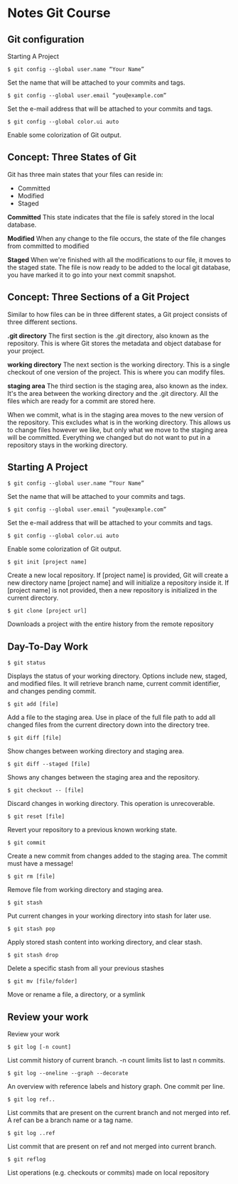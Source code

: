 # Notes Git Course

## Git configuration
Starting A Project

`$ git config --global user.name “Your Name” `

Set the name that will be attached to your commits and tags.

`$ git config --global user.email “you@example.com”`

Set the e-mail address that will be attached to your commits and tags.

`$ git config --global color.ui auto`

Enable some colorization of Git output.


## Concept: Three States of Git

Git has three main states that your files can reside in:

- Committed
- Modified
- Staged

**Committed**
This state indicates that the file is safely stored in the local database.

**Modified**
When any change to the file occurs, the state of the file changes from committed to modified

**Staged**
When we're finished with all the modifications to our file, it moves to the staged state. The file is now ready to be added to the local git database, you have marked it to go into your next commit snapshot.

## Concept: Three Sections of a Git Project
Similar to how files can be in three different states, a Git project consists of three different sections.

**.git directory**
The first section is the .git directory, also known as the repository. This is where Git stores the metadata and object database for your project.

**working directory**
The next section is the working directory. This is a single checkout of one version of the project. This is where you can modify files.

**staging area**
The third section is the staging area, also known as the index. It's the area between the working directory and the .git directory. All the files which are ready for a commit are stored here.

When we commit, what is in the staging area moves to the new version of the repository. This excludes what is in the working directory. This allows us to change files however we like, but only what we move to the staging area will be committed. Everything we changed but do not want to put in a repository stays in the working directory.



## Starting A Project

`$ git config --global user.name “Your Name”`

Set the name that will be attached to your commits and tags.

`$ git config --global user.email “you@example.com”`

Set the e-mail address that will be attached to your commits and tags.

`$ git config --global color.ui auto`

Enable some colorization of Git output.

`$ git init [project name]`

Create a new local repository. If [project name] is provided, Git will
create a new directory name [project name] and will initialize a
repository inside it. If [project name] is not provided, then a new
repository is initialized in the current directory.

`$ git clone [project url]`

Downloads a project with the entire history from the remote repository

## Day-To-Day Work

`$ git status`

Displays the status of your working directory. Options include new,
staged, and modified files. It will retrieve branch name, current commit
identifier, and changes pending commit.

`$ git add [file]`

Add a file to the staging area. Use in place of the full file path to add all
changed files from the current directory down into the directory tree.

`$ git diff [file]`

Show changes between working directory and staging area.

`$ git diff --staged [file]`

Shows any changes between the staging area and the repository.

`$ git checkout -- [file]`

Discard changes in working directory. This operation is unrecoverable.

`$ git reset [file]`

Revert your repository to a previous known working state.

`$ git commit`

Create a new commit from changes added to the staging area.
The commit must have a message!

`$ git rm [file]`

Remove file from working directory and staging area.

`$ git stash`

Put current changes in your working directory into stash for later use.

`$ git stash pop`

Apply stored stash content into working directory, and clear stash.

`$ git stash drop`

Delete a specific stash from all your previous stashes


`$ git mv [file/folder]`

Move or rename a file, a directory, or a symlink


## Review your work

Review your work

`$ git log [-n count]`

List commit history of current branch. -n count limits list to last n
commits.

`$ git log --oneline --graph --decorate`

An overview with reference labels and history graph. One commit
per line.

`$ git log ref..`

List commits that are present on the current branch and not merged
into ref. A ref can be a branch name or a tag name.

`$ git log ..ref`

List commit that are present on ref and not merged into current
branch.

`$ git reflog`

List operations (e.g. checkouts or commits) made on local repository